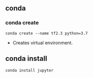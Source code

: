 ## conda
### conda create
```
conda create --name tf2.3 python=3.7
```
- Creates virtual environment.
## conda install
```
conda install jupyter
```